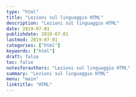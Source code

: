 ```yaml
---
type: "html"
title: "Lezioni sul linguaggio HTML"
description: "Lezioni sul linguaggio HTML"
date: 2019-07-01
publishdate: 2019-07-01
lastmod: 2019-07-01
categories: ["html"]
keywords: ["html"]
draft: false
toc: false
notesforauthors: "Lezioni sul linguaggio HTML"
summary: "Lezioni sul linguaggio HTML"
menu: "main"
linktitle: "HTML"
---
```

